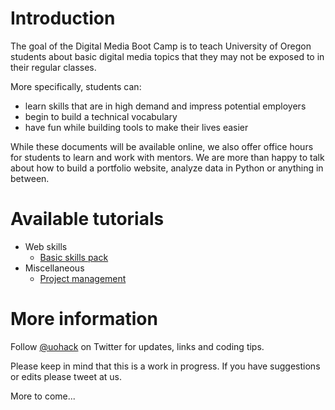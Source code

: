 # Introduction

The goal of the Digital Media Boot Camp is to teach University of Oregon students about basic digital media topics that they may not be exposed to in their regular classes.

More specifically, students can:

* learn skills that are in high demand and impress potential employers
* begin to build a technical vocabulary
* have fun while building tools to make their lives easier

While these documents will be available online, we also offer office hours for students to learn and work with mentors. We are more than happy to talk about how to build a portfolio website, analyze data in Python or anything in between.

# Available tutorials

* Web skills
  * [Basic skills pack](https://github.com/uohack/dmbc/blob/master/web-skills/01-web-basics-skills-pack.md)
* Miscellaneous
  * [Project management](https://github.com/uohack/dmbc/blob/master/misc-skills/project-management.md)

# More information

Follow [@uohack](https://twitter.com/uohack) on Twitter for updates, links and coding tips.

Please keep in mind that this is a work in progress. If you have suggestions or edits please tweet at us.

More to come...
